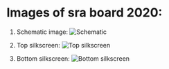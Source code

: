 # Images of sra board 2020:

1. Schematic image: 
![Schematic](SRA-BOARD-2020/master/Images/Board_Images/Schematic.png)

2. Top silkscreen:
![Top silkscreen](SRA-BOARD-2020/master/Images/Board_Images/Top_silkscreen.png)

3. Bottom silkscreen:
![Bottom silkscreen](SRA-BOARD-2020/master/Images/Board_Images/Bottom_silkscreen.png)
